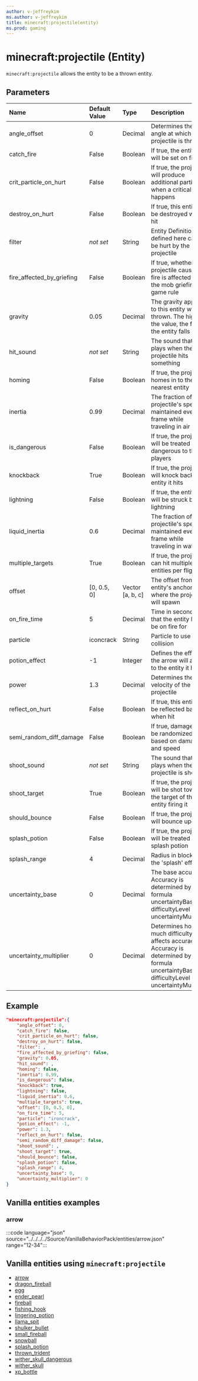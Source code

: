 ```yaml
---
author: v-jeffreykim
ms.author: v-jeffreykim
title: minecraft:projectile(entity)
ms.prod: gaming
---
```


# minecraft:projectile (Entity)

`minecraft:projectile` allows the entity to be a thrown entity.

## Parameters

|Name |Default Value  |Type  |Description  |
|:----------|:----------|:----------|:----------|
| angle_offset| 0| Decimal| Determines the angle at which the projectile is thrown |
| catch_fire| False| Boolean| If true, the entity hit will be set on fire |
| crit_particle_on_hurt| False| Boolean| If true, the projectile will produce additional particles when a critical hit happens |
| destroy_on_hurt| False| Boolean| If true, this entity will be destroyed when hit |
| filter| *not set*| String| Entity Definitions defined here can't be hurt by the projectile |
| fire_affected_by_griefing| False| Boolean| If true, whether the projectile causes fire is affected by the mob griefing game rule |
| gravity| 0.05| Decimal| The gravity applied to this entity when thrown. The higher the value, the faster the entity falls |
| hit_sound| *not set*| String| The sound that plays when the projectile hits something |
| homing| False| Boolean| If true, the projectile homes in to the nearest entity |
| inertia| 0.99| Decimal| The fraction of the projectile's speed maintained every frame while traveling in air |
| is_dangerous| False| Boolean| If true, the projectile will be treated as dangerous to the players |
| knockback| True| Boolean| If true, the projectile will knock back the entity it hits |
| lightning| False| Boolean| If true, the entity hit will be struck by lightning |
| liquid_inertia| 0.6| Decimal| The fraction of the projectile's speed maintained every frame while traveling in water |
| multiple_targets| True| Boolean| If true, the projectile can hit multiple entities per flight |
| offset| [0, 0.5, 0]| Vector [a, b, c]| The offset from the entity's anchor where the projectile will spawn |
| on_fire_time| 5| Decimal| Time in seconds that the entity hit will be on fire for |
| particle| iconcrack| String| Particle to use upon collision |
| potion_effect| -1| Integer| Defines the effect the arrow will apply to the entity it hits |
| power| 1.3| Decimal| Determines the velocity of the projectile |
| reflect_on_hurt| False| Boolean| If true, this entity will be reflected back when hit |
| semi_random_diff_damage| False| Boolean| If true, damage will be randomized based on damage and speed |
| shoot_sound| *not set*| String| The sound that plays when the projectile is shot |
| shoot_target| True| Boolean| If true, the projectile will be shot towards the target of the entity firing it |
| should_bounce| False| Boolean| If true, the projectile will bounce upon hit |
| splash_potion| False| Boolean| If true, the projectile will be treated like a splash potion |
| splash_range| 4| Decimal| Radius in blocks of the 'splash' effect |
| uncertainty_base| 0| Decimal| The base accuracy. Accuracy is determined by the formula uncertaintyBase - difficultyLevel * uncertaintyMultiplier |
| uncertainty_multiplier| 0| Decimal| Determines how much difficulty affects accuracy. Accuracy is determined by the formula uncertaintyBase - difficultyLevel * uncertaintyMultiplier |

## Example

```json
"minecraft:projectile":{
    "angle_offset": 0,
    "catch_fire": false,
    "crit_particle_on_hurt": false,
    "destroy_on_hurt": false,
    "filter": ,
    "fire_affected_by_griefing": false,
    "gravity": 0.05,
    "hit_sound": ,
    "homing": false,
    "inertia": 0.99,
    "is_dangerous": false,
    "knockback": true,
    "lightning": false,
    "liquid_inertia": 0.6,
    "multiple_targets": true,
    "offset": [0, 0.5, 0],
    "on_fire_time": 5,
    "particle": "ironcrack",
    "potion_effect": -1,
    "power": 1.3,
    "reflect_on_hurt": false,
    "semi_random_diff_damage": false,
    "shoot_sound": ,
    "shoot_target": true,
    "should_bounce": false,
    "splash_potion": false,
    "splash_range": 4,
    "uncertainty_base": 0,
    "uncertainty_multiplier": 0
}
```

## Vanilla entities examples

### arrow

:::code language="json" source="../../../../Source/VanillaBehaviorPack/entities/arrow.json" range="12-34":::

## Vanilla entities using `minecraft:projectile`

- [arrow](../../../../Source/VanillaBehaviorPack_Snippets/entities/arrow.md)
- [dragon_fireball](../../../../Source/VanillaBehaviorPack_Snippets/entities/dragon_fireball.md)
- [egg](../../../../Source/VanillaBehaviorPack_Snippets/entities/egg.md)
- [ender_pearl](../../../../Source/VanillaBehaviorPack_Snippets/entities/ender_pearl.md)
- [fireball](../../../../Source/VanillaBehaviorPack_Snippets/entities/fireball.md)
- [fishing_hook](../../../../Source/VanillaBehaviorPack_Snippets/entities/fishing_hook.md)
- [lingering_potion](../../../../Source/VanillaBehaviorPack_Snippets/entities/lingering_potion.md)
- [llama_spit](../../../../Source/VanillaBehaviorPack_Snippets/entities/llama_spit.md)
- [shulker_bullet](../../../../Source/VanillaBehaviorPack_Snippets/entities/shulker_bullet.md)
- [small_fireball](../../../../Source/VanillaBehaviorPack_Snippets/entities/small_fireball.md)
- [snowball](../../../../Source/VanillaBehaviorPack_Snippets/entities/snowball.md)
- [splash_potion](../../../../Source/VanillaBehaviorPack_Snippets/entities/splash_potion.md)
- [thrown_trident](../../../../Source/VanillaBehaviorPack_Snippets/entities/thrown_trident.md)
- [wither_skull_dangerous](../../../../Source/VanillaBehaviorPack_Snippets/entities/wither_skull_dangerous.md)
- [wither_skull](../../../../Source/VanillaBehaviorPack_Snippets/entities/wither_skull.md)
- [xp_bottle](../../../../Source/VanillaBehaviorPack_Snippets/entities/xp_bottle.md)
